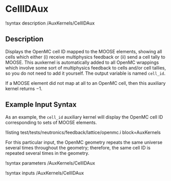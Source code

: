 # CellIDAux

!syntax description /AuxKernels/CellIDAux

## Description

Displays the OpenMC cell ID mapped to the MOOSE elements, showing all cells
which either (i) receive multiphysics feedback or (ii) send a cell tally to MOOSE.
This auxkernel is automatically added to all OpenMC wrappings which involve
some sort of multiphysics feedback to cells and/or cell tallies, so you do not need
to add it yourself. The output variable is named `cell_id`.

If a MOOSE element did not map at all to an OpenMC cell,
then this auxiliary kernel returns $-1$.

## Example Input Syntax

As an example, the `cell_id` auxiliary kernel will display the OpenMC cell ID
corresponding to sets of MOOSE elements.

!listing test/tests/neutronics/feedback/lattice/openmc.i
  block=AuxKernels

For this particular input, the OpenMC geometry repeats the same universe
several times throughout the geometry; therefore, the same cell ID is repeated
several times in the geometry.

!syntax parameters /AuxKernels/CellIDAux

!syntax inputs /AuxKernels/CellIDAux
